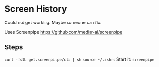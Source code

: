 # Screen History

Could not get working. Maybe someone can fix.

Uses Screenpipe https://github.com/mediar-ai/screenpipe

## Steps

`curl -fsSL get.screenpi.pe/cli | sh`
`source ~/.zshrc`
Start it: `screenpipe`
